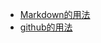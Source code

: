 * [Markdown的用法](https://github.com/xinghuoxg/blog/blob/gh-pages/chapter/markdown.md)
* [github的用法](https://github.com/xinghuoxg/blog/blob/gh-pages/chapter/github-help.md)
